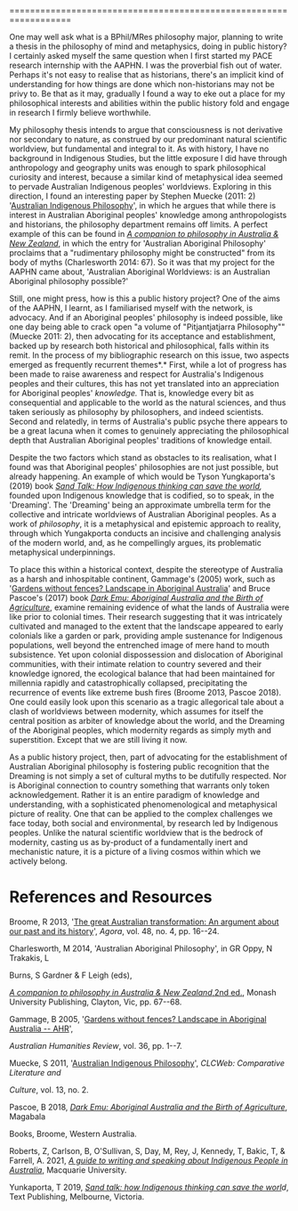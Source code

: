 ==================================================================

One may well ask what is a BPhil/MRes philosophy major, planning to
write a thesis in the philosophy of mind and metaphysics, doing in
public history? I certainly asked myself the same question when I first
started my PACE research internship with the AAPHN. I was the proverbial
fish out of water. Perhaps it's not easy to realise that as historians,
there's an implicit kind of understanding for how things are done which
non-historians may not be privy to. Be that as it may, gradually I found
a way to eke out a place for my philosophical interests and abilities
within the public history fold and engage in research I firmly believe
worthwhile.

My philosophy thesis intends to argue that consciousness is not
derivative nor secondary to nature, as construed by our predominant
natural scientific worldview, but fundamental and integral to it. As
with history, I have no background in Indigenous Studies, but the little
exposure I did have through anthropology and geography units was enough
to spark philosophical curiosity and interest, because a similar kind of
metaphysical idea seemed to pervade Australian Indigenous peoples'
worldviews. Exploring in this direction, I found an interesting paper by
Stephen Muecke (2011: 2) '[Australian Indigenous
Philosophy](https://doi.org/10.7771/1481-4374.1741)', in which he argues
that while there is interest in Australian Aboriginal peoples' knowledge
among anthropologists and historians, the philosophy department remains
off limits. A perfect example of this can be found in [*A companion to
philosophy in Australia & New
Zealand*](http://library.oapen.org/handle/20.500.12657/31527), in which
the entry for 'Australian Aboriginal Philosophy' proclaims that a
"rudimentary philosophy might be constructed" from its body of myths
(Charlesworth 2014: 67). So it was that my project for the AAPHN came
about, 'Australian Aboriginal Worldviews: is an Australian Aboriginal
philosophy possible?'

Still, one might press, how is this a public history project? One of the
aims of the AAPHN, I learnt, as I familiarised myself with the network,
is advocacy. And if an Aboriginal peoples' philosophy is indeed
possible, like one day being able to crack open "a volume of
"Pitjantjatjarra Philosophy"" (Muecke 2011: 2), then advocating for its
acceptance and establishment, backed up by research both historical and
philosophical, falls within its remit. In the process of my
bibliographic research on this issue, two aspects emerged as frequently
recurrent themes*.* First, while a lot of progress has been made to
raise awareness and respect for Australia's Indigenous peoples and their
cultures, this has not yet translated into an appreciation for
Aboriginal peoples' *knowledge.* That is, knowledge every bit as
consequential and applicable to the world as the natural sciences, and
thus taken seriously as philosophy by philosophers, and indeed
scientists. Second and relatedly, in terms of Australia's public psyche
there appears to be a great lacuna when it comes to genuinely
appreciating the philosophical depth that Australian Aboriginal peoples'
traditions of knowledge entail.

Despite the two factors which stand as obstacles to its realisation,
what I found was that Aboriginal peoples' philosophies are not just
possible, but already happening. An example of which would be Tyson
Yungkaporta's (2019) book *[Sand Talk: How Indigenous thinking can save
the world](https://www.textpublishing.com.au/books/sand-talk),* founded
upon Indigenous knowledge that is codified, so to speak, in the
'Dreaming'. The 'Dreaming' being an approximate umbrella term for the
collective and intricate worldviews of Australian Aboriginal peoples. As
a work of *philosophy*, it is a metaphysical and epistemic approach to
reality, through which Yungakporta conducts an incisive and challenging
analysis of the modern world, and, as he compellingly argues, its
problematic metaphysical underpinnings.

To place this within a historical context, despite the stereotype of
Australia as a harsh and inhospitable continent, Gammage's (2005) work,
such as '[Gardens without fences? Landscape in Aboriginal
Australia](http://australianhumanitiesreview.org/2005/07/01/gardens-without-fences-landscape-in-aboriginal-australia/)'
and Bruce Pascoe's (2017) book [*Dark Emu: Aboriginal Australia and the
Birth of Agriculture*](https://www.magabala.com/products/dark-emu),
examine remaining evidence of what the lands of Australia were like
prior to colonial times. Their research suggesting that it was
intricately cultivated and managed to the extent that the landscape
appeared to early colonials like a garden or park, providing ample
sustenance for Indigenous populations, well beyond the entrenched image
of mere hand to mouth subsistence. Yet upon colonial dispossession and
dislocation of Aboriginal communities, with their intimate relation to
country severed and their knowledge ignored, the ecological balance that
had been maintained for millennia rapidly and catastrophically
collapsed, precipitating the recurrence of events like extreme bush
fires (Broome 2013, Pascoe 2018). One could easily look upon this
scenario as a tragic allegorical tale about a clash of worldviews
between modernity, which assumes for itself the central position as
arbiter of knowledge about the world, and the Dreaming of the Aboriginal
peoples, which modernity regards as simply myth and superstition. Except
that we are still living it now.

As a public history project, then, part of advocating for the
establishment of Australian Aboriginal philosophy is fostering public
recognition that the Dreaming is not simply a set of cultural myths to
be dutifully respected. Nor is Aboriginal connection to country
something that warrants only token acknowledgement. Rather it is an
entire paradigm of knowledge and understanding, with a sophisticated
phenomenological and metaphysical picture of reality. One that can be
applied to the complex challenges we face today, both social and
environmental, by research led by Indigenous peoples. Unlike the natural
scientific worldview that is the bedrock of modernity, casting us as
by-product of a fundamentally inert and mechanistic nature, it is a
picture of a living cosmos within which we actively belong.

References and Resources
========================

Broome, R 2013, '[The great Australian transformation: An argument about
our past and its
history](https://search.informit.org/doi/10.3316/INFORMIT.736824770983475)',
*Agora*, vol. 48, no. 4, pp. 16--24.

Charlesworth, M 2014, 'Australian Aboriginal Philosophy', in GR Oppy, N
Trakakis, L

Burns, S Gardner & F Leigh (eds),

[*A companion to philosophy in Australia & New Zealand*,2nd
ed.](http://library.oapen.org/handle/20.500.12657/31527), Monash
University Publishing, Clayton, Vic, pp. 67--68.

Gammage, B 2005, '[Gardens without fences? Landscape in Aboriginal
Australia --
AHR](http://australianhumanitiesreview.org/2005/07/01/gardens-without-fences-landscape-in-aboriginal-australia/)',

*Australian Humanities Review*, vol. 36, pp. 1--7.

Muecke, S 2011, '[Australian Indigenous
Philosophy](https://doi.org/10.7771/1481-4374.1741)', *CLCWeb:
Comparative Literature and*

*Culture*, vol. 13, no. 2.

Pascoe, B 2018, [*Dark Emu: Aboriginal Australia and the Birth of
Agriculture*](https://www.magabala.com/products/dark-emu), Magabala

Books, Broome, Western Australia.

Roberts, Z, Carlson, B, O'Sullivan, S, Day, M, Rey, J, Kennedy, T,
Bakic, T, & Farrell, A. 2021, [*A guide to writing and speaking about
Indigenous People in Australia*](https://doi.org/10.25949/5TFK-5113),
Macquarie University.

Yunkaporta, T 2019, *[Sand talk: how Indigenous thinking can save the
worl](https://www.textpublishing.com.au/books/sand-talk)d*, Text
Publishing, Melbourne, Victoria.
